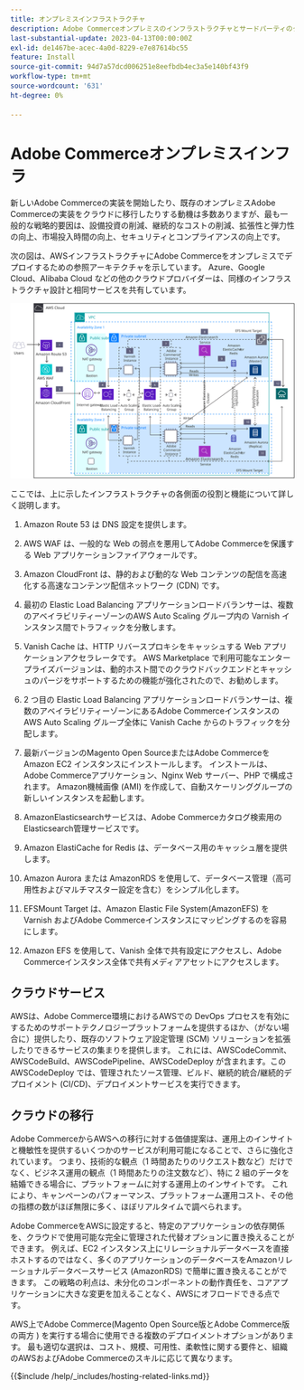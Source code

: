 ```yaml
---
title: オンプレミスインフラストラクチャ
description: Adobe Commerceオンプレミスのインフラストラクチャとサードパーティのクラウドサービスについて説明します。
last-substantial-update: 2023-04-13T00:00:00Z
exl-id: de1467be-acec-4a0d-8229-e7e87614bc55
feature: Install
source-git-commit: 94d7a57dcd006251e8eefbdb4ec3a5e140bf43f9
workflow-type: tm+mt
source-wordcount: '631'
ht-degree: 0%

---
```


# Adobe Commerceオンプレミスインフラ

新しいAdobe Commerceの実装を開始したり、既存のオンプレミスAdobe Commerceの実装をクラウドに移行したりする動機は多数ありますが、最も一般的な戦略的要因は、設備投資の削減、継続的なコストの削減、拡張性と弾力性の向上、市場投入時間の向上、セキュリティとコンプライアンスの向上です。

次の図は、AWSインフラストラクチャにAdobe Commerceをオンプレミスでデプロイするための参照アーキテクチャを示しています。 Azure、Google Cloud、Alibaba Cloud などの他のクラウドプロバイダーは、同様のインフラストラクチャ設計と相同サービスを共有しています。

![サードパーティのクラウドサービスで自己ホスト型のAdobe Commerceインフラストラクチャを示す図](/help/assets/playbooks/on-premises-infrastructure.svg)

ここでは、上に示したインフラストラクチャの各側面の役割と機能について詳しく説明します。

1. Amazon Route 53 は DNS 設定を提供します。

1. AWS WAF は、一般的な Web の弱点を悪用してAdobe Commerceを保護する Web アプリケーションファイアウォールです。

1. Amazon CloudFront は、静的および動的な Web コンテンツの配信を高速化する高速なコンテンツ配信ネットワーク (CDN) です。

1. 最初の Elastic Load Balancing アプリケーションロードバランサーは、複数のアベイラビリティーゾーンのAWS Auto Scaling グループ内の Varnish インスタンス間でトラフィックを分散します。

1. Vanish Cache は、HTTP リバースプロキシをキャッシュする Web アプリケーションアクセラレータです。 AWS Marketplace で利用可能なエンタープライズバージョンは、動的ホスト間でのクラウドバックエンドとキャッシュのパージをサポートするための機能が強化されたので、お勧めします。

1. 2 つ目の Elastic Load Balancing アプリケーションロードバランサーは、複数のアベイラビリティーゾーンにあるAdobe CommerceインスタンスのAWS Auto Scaling グループ全体に Vanish Cache からのトラフィックを分配します。

1. 最新バージョンのMagento Open SourceまたはAdobe CommerceをAmazon EC2 インスタンスにインストールします。 インストールは、Adobe Commerceアプリケーション、Nginx Web サーバー、PHP で構成されます。 Amazon機械画像 (AMI) を作成して、自動スケーリンググループの新しいインスタンスを起動します。

1. AmazonElasticsearchサービスは、Adobe Commerceカタログ検索用のElasticsearch管理サービスです。

1. Amazon ElastiCache for Redis は、データベース用のキャッシュ層を提供します。

1. Amazon Aurora または AmazonRDS を使用して、データベース管理（高可用性およびマルチマスター設定を含む）をシンプル化します。

1. EFSMount Target は、Amazon Elastic File System(AmazonEFS) を Varnish およびAdobe Commerceインスタンスにマッピングするのを容易にします。

1. Amazon EFS を使用して、Vanish 全体で共有設定にアクセスし、Adobe Commerceインスタンス全体で共有メディアアセットにアクセスします。

## クラウドサービス

AWSは、Adobe Commerce環境におけるAWSでの DevOps プロセスを有効にするためのサポートテクノロジープラットフォームを提供するほか、（がない場合に）提供したり、既存のソフトウェア設定管理 (SCM) ソリューションを拡張したりできるサービスの集まりを提供します。 これには、AWSCodeCommit、AWSCodeBuild、AWSCodePipeline、AWSCodeDeploy が含まれます。この AWSCodeDeploy では、管理されたソース管理、ビルド、継続的統合/継続的デプロイメント (CI/CD)、デプロイメントサービスを実行できます。

## クラウドの移行

Adobe CommerceからAWSへの移行に対する価値提案は、運用上のインサイトと機敏性を提供するいくつかのサービスが利用可能になることで、さらに強化されています。 つまり、技術的な観点（1 時間あたりのリクエスト数など）だけでなく、ビジネス運用の観点（1 時間あたりの注文数など）、特に 2 組のデータを結婚できる場合に、プラットフォームに対する運用上のインサイトです。 これにより、キャンペーンのパフォーマンス、プラットフォーム運用コスト、その他の指標の数がほぼ無限に多く、ほぼリアルタイムで調べられます。

Adobe CommerceをAWSに設定すると、特定のアプリケーションの依存関係を、クラウドで使用可能な完全に管理された代替オプションに置き換えることができます。 例えば、EC2 インスタンス上にリレーショナルデータベースを直接ホストするのではなく、多くのアプリケーションのデータベースをAmazonリレーショナルデータベースサービス (AmazonRDS) で簡単に置き換えることができます。 この戦略の利点は、未分化のコンポーネントの動作責任を、コアアプリケーションに大きな変更を加えることなく、AWSにオフロードできる点です。

AWS上でAdobe Commerce(Magento Open Source版とAdobe Commerce版の両方 ) を実行する場合に使用できる複数のデプロイメントオプションがあります。 最も適切な選択は、コスト、規模、可用性、柔軟性に関する要件と、組織のAWSおよびAdobe Commerceのスキルに応じて異なります。

{{$include /help/_includes/hosting-related-links.md}}
